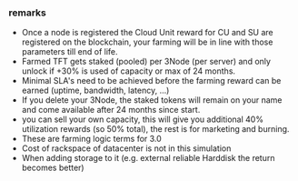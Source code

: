 
### remarks

- Once a node is registered the Cloud Unit reward for CU and SU are registered on the blockchain, your farming will be in line with those parameters till end of life.
- Farmed TFT gets staked (pooled) per 3Node (per server) and only unlock if +30% is used of capacity or max of 24 months.
- Minimal SLA's need to be achieved before the farming reward can be earned (uptime, bandwidth, latency, ...)
- If you delete your 3Node, the staked tokens will remain on your name and come available after 24 months since start.
- you can sell your own capacity, this will give you additional 40% utilization rewards (so 50% total), the rest is for marketing and burning.
- These are farming logic terms for 3.0
- Cost of rackspace of datacenter is not in this simulation
- When adding storage to it (e.g. external reliable Harddisk the return becomes better)